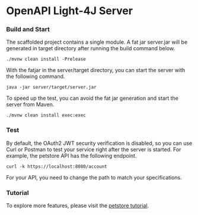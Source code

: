 
# OpenAPI Light-4J Server


### Build and Start

The scaffolded project contains a single module. A fat jar server.jar will be generated in target directory after running the build command below.

```
./mvnw clean install -Prelease
```

With the fatjar in the server/target directory, you can start the server with the following command.

```
java -jar server/target/server.jar
```

To speed up the test, you can avoid the fat jar generation and start the server from Maven.

```
./mvnw clean install exec:exec
```




### Test

By default, the OAuth2 JWT security verification is disabled, so you can use Curl or Postman to test your service right after the server is started. For example, the petstore API has the following endpoint.

```
curl -k https://localhost:8080/account
```

For your API, you need to change the path to match your specifications.

### Tutorial

To explore more features, please visit the [petstore tutorial](https://doc.networknt.com/tutorial/rest/openapi/petstore/).
